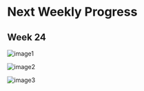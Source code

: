 
# Next Weekly Progress

## Week 24

![image1](https://lh3.googleusercontent.com/U0y7v6BoOHh5h4zz2822oRe5_9hsLa66_DakaE0dX8A=w941-h598-no)

![image2](https://lh3.googleusercontent.com/6wc9-T_MCvltsLN4n6D1yNmBwLwjTH2CeLlyEMqw7vY=w1045-h599-no)

![image3](https://lh3.googleusercontent.com/zzlVq2_771yPKpXTdG8Zc6wuWdPVKNnWtm5WPHNjL68=w1076-h714-no)
